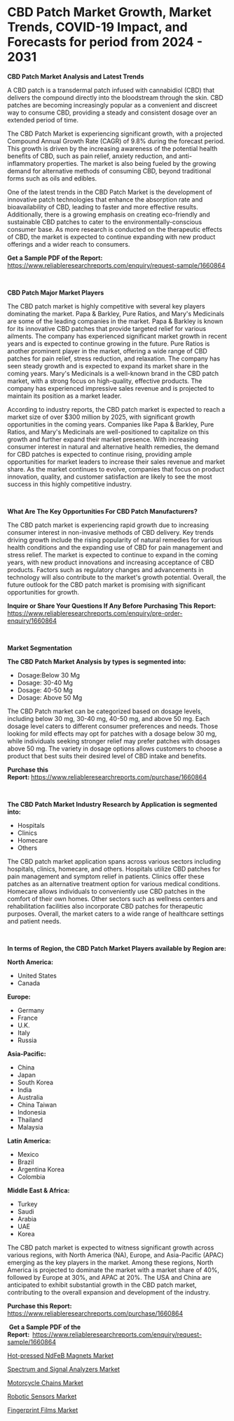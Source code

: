 <p><h1>CBD Patch Market Growth, Market Trends, COVID-19 Impact, and Forecasts for period from 2024 - 2031</h1></p><p><strong>CBD Patch Market Analysis and Latest Trends</strong></p>
<p><p>A CBD patch is a transdermal patch infused with cannabidiol (CBD) that delivers the compound directly into the bloodstream through the skin. CBD patches are becoming increasingly popular as a convenient and discreet way to consume CBD, providing a steady and consistent dosage over an extended period of time.</p><p>The CBD Patch Market is experiencing significant growth, with a projected Compound Annual Growth Rate (CAGR) of 9.8% during the forecast period. This growth is driven by the increasing awareness of the potential health benefits of CBD, such as pain relief, anxiety reduction, and anti-inflammatory properties. The market is also being fueled by the growing demand for alternative methods of consuming CBD, beyond traditional forms such as oils and edibles.</p><p>One of the latest trends in the CBD Patch Market is the development of innovative patch technologies that enhance the absorption rate and bioavailability of CBD, leading to faster and more effective results. Additionally, there is a growing emphasis on creating eco-friendly and sustainable CBD patches to cater to the environmentally-conscious consumer base. As more research is conducted on the therapeutic effects of CBD, the market is expected to continue expanding with new product offerings and a wider reach to consumers.</p></p>
<p><strong>Get a Sample PDF of the Report:&nbsp;</strong> <a href="https://www.reliableresearchreports.com/enquiry/request-sample/1660864">https://www.reliableresearchreports.com/enquiry/request-sample/1660864</a></p>
<p>&nbsp;</p>
<p><strong>CBD Patch Major Market Players</strong></p>
<p><p>The CBD patch market is highly competitive with several key players dominating the market. Papa & Barkley, Pure Ratios, and Mary's Medicinals are some of the leading companies in the market. Papa & Barkley is known for its innovative CBD patches that provide targeted relief for various ailments. The company has experienced significant market growth in recent years and is expected to continue growing in the future. Pure Ratios is another prominent player in the market, offering a wide range of CBD patches for pain relief, stress reduction, and relaxation. The company has seen steady growth and is expected to expand its market share in the coming years. Mary's Medicinals is a well-known brand in the CBD patch market, with a strong focus on high-quality, effective products. The company has experienced impressive sales revenue and is projected to maintain its position as a market leader.</p><p>According to industry reports, the CBD patch market is expected to reach a market size of over $300 million by 2025, with significant growth opportunities in the coming years. Companies like Papa & Barkley, Pure Ratios, and Mary's Medicinals are well-positioned to capitalize on this growth and further expand their market presence. With increasing consumer interest in natural and alternative health remedies, the demand for CBD patches is expected to continue rising, providing ample opportunities for market leaders to increase their sales revenue and market share. As the market continues to evolve, companies that focus on product innovation, quality, and customer satisfaction are likely to see the most success in this highly competitive industry.</p></p>
<p>&nbsp;</p>
<p><strong>What Are The Key Opportunities For CBD Patch Manufacturers?</strong></p>
<p><p>The CBD patch market is experiencing rapid growth due to increasing consumer interest in non-invasive methods of CBD delivery. Key trends driving growth include the rising popularity of natural remedies for various health conditions and the expanding use of CBD for pain management and stress relief. The market is expected to continue to expand in the coming years, with new product innovations and increasing acceptance of CBD products. Factors such as regulatory changes and advancements in technology will also contribute to the market's growth potential. Overall, the future outlook for the CBD patch market is promising with significant opportunities for growth.</p></p>
<p><strong>Inquire or Share Your Questions If Any Before Purchasing This Report:</strong> <a href="https://www.reliableresearchreports.com/enquiry/pre-order-enquiry/1660864">https://www.reliableresearchreports.com/enquiry/pre-order-enquiry/1660864</a></p>
<p>&nbsp;</p>
<p><strong>Market Segmentation</strong></p>
<p><strong>The CBD Patch Market Analysis by types is segmented into:</strong></p>
<p><ul><li>Dosage:Below 30 Mg</li><li>Dosage: 30-40 Mg</li><li>Dosage: 40-50 Mg</li><li>Dosage: Above 50 Mg</li></ul></p>
<p><p>The CBD Patch market can be categorized based on dosage levels, including below 30 mg, 30-40 mg, 40-50 mg, and above 50 mg. Each dosage level caters to different consumer preferences and needs. Those looking for mild effects may opt for patches with a dosage below 30 mg, while individuals seeking stronger relief may prefer patches with dosages above 50 mg. The variety in dosage options allows customers to choose a product that best suits their desired level of CBD intake and benefits.</p></p>
<p><strong>Purchase this Report:&nbsp;</strong><a href="https://www.reliableresearchreports.com/purchase/1660864">https://www.reliableresearchreports.com/purchase/1660864</a></p>
<p>&nbsp;</p>
<p><strong>The CBD Patch Market Industry Research by Application is segmented into:</strong></p>
<p><ul><li>Hospitals</li><li>Clinics</li><li>Homecare</li><li>Others</li></ul></p>
<p><p>The CBD patch market application spans across various sectors including hospitals, clinics, homecare, and others. Hospitals utilize CBD patches for pain management and symptom relief in patients. Clinics offer these patches as an alternative treatment option for various medical conditions. Homecare allows individuals to conveniently use CBD patches in the comfort of their own homes. Other sectors such as wellness centers and rehabilitation facilities also incorporate CBD patches for therapeutic purposes. Overall, the market caters to a wide range of healthcare settings and patient needs.</p></p>
<p>&nbsp;</p>
<p><strong>In terms of Region, the CBD Patch Market Players available by Region are:</strong></p>
<p>
    <p> <strong> North America: </strong>
        <ul>
            <li>United States</li>
            <li>Canada</li>
        </ul>
        </p> 
    <p> <strong> Europe: </strong>
        <ul>
            <li>Germany</li>
            <li>France</li>
            <li>U.K.</li>
            <li>Italy</li>
            <li>Russia</li>
        </ul>
        </p> 
    <p> <strong> Asia-Pacific: </strong>
        <ul>
            <li>China</li>
            <li>Japan</li>
            <li>South Korea</li>
            <li>India</li>
            <li>Australia</li>
            <li>China Taiwan</li>
            <li>Indonesia</li>
            <li>Thailand</li>
            <li>Malaysia</li>
        </ul>
        </p> 
    <p> <strong> Latin America: </strong>
        <ul>
            <li>Mexico</li>
            <li>Brazil</li>
            <li>Argentina Korea</li>
            <li>Colombia</li>
        </ul>
        </p> 
    <p> <strong> Middle East & Africa: </strong>
        <ul>
            <li>Turkey</li>
            <li>Saudi</li>
            <li>Arabia</li>
            <li>UAE</li>
            <li>Korea</li>
        </ul>
    </p>
    </p>
<p><p>The CBD patch market is expected to witness significant growth across various regions, with North America (NA), Europe, and Asia-Pacific (APAC) emerging as the key players in the market. Among these regions, North America is projected to dominate the market with a market share of 40%, followed by Europe at 30%, and APAC at 20%. The USA and China are anticipated to exhibit substantial growth in the CBD patch market, contributing to the overall expansion and development of the industry.</p></p>
<p><strong>Purchase this Report: </strong><a href="https://www.reliableresearchreports.com/purchase/1660864">https://www.reliableresearchreports.com/purchase/1660864</a></p>
<p>&nbsp;<strong>Get a Sample PDF of the Report:&nbsp;&nbsp;</strong><a href="https://www.reliableresearchreports.com/enquiry/request-sample/1660864">https://www.reliableresearchreports.com/enquiry/request-sample/1660864</a></p>
<p><strong></strong></p>
<p><p><a href="https://simplistic-meeting-7ee.notion.site/Hot-pressed-NdFeB-Magnets-Market-Research-Report-The-Key-To-Successful-Business-Strategy-Forecasted-b3c1bb0ff6ae4b42b8b94b271a9f7b60">Hot-pressed NdFeB Magnets Market</a></p><p><a href="https://view.publitas.com/reportprime-1/spectrum-and-signal-analyzers-market-dynamics-2024-2031-also-about-its-market-trends-projections-and-opportunities/">Spectrum and Signal Analyzers Market</a></p><p><a href="https://eight-handstand-8fb.notion.site/Motorcycle-Chains-Market-Size-Growing-and-Forecasted-for-period-from-2024-2031-and-provides-comple-470934a8cf494c679b9bb0f66914b185">Motorcycle Chains Market</a></p><p><a href="https://view.publitas.com/reportprime-1/robotic-sensors-market-size-evaluating-its-market-trends-growth-and-projections-2024-2031/">Robotic Sensors Market</a></p><p><a href="https://skillful-vermicelli-b89.notion.site/Fingerprint-Films-Market-Centers-on-Aspects-such-as-Market-Growth-Market-Share-Market-Opportunity--23a160b0711d4924a9d7990dfbf2ab8e">Fingerprint Films Market</a></p></p>